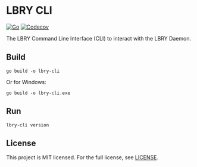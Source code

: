 # LBRY CLI

[![Go](https://github.com/LBRYFoundation/lbry-cli/actions/workflows/go.yml/badge.svg)](https://github.com/LBRYFoundation/lbry-cli/actions/workflows/go.yml)
[![Codecov](https://codecov.io/gh/LBRYFoundation/lbry-cli/graph/badge.svg)](https://codecov.io/gh/LBRYFoundation/lbry-cli)

The LBRY Command Line Interface (CLI) to interact with the LBRY Daemon.

## Build

```shell
go build -o lbry-cli
```

Or for Windows:

```shell
go build -o lbry-cli.exe
```

## Run

```shell
lbry-cli version
```

## License
This project is MIT licensed. For the full license, see [LICENSE](LICENSE.md).
